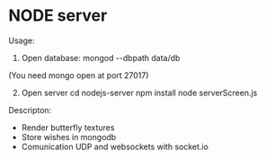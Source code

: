 NODE server 
================================

Usage:

1. Open database:
mongod --dbpath data/db

(You need mongo open at port 27017)

2. Open server 
cd nodejs-server
npm install
node serverScreen.js

Descripton:
- Render butterfly textures
- Store wishes in mongodb
- Comunication UDP and websockets with socket.io


